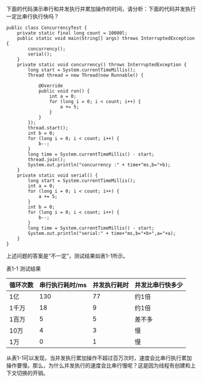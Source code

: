 下面的代码演示串行和并发执行并累加操作的时间，请分析：下面的代码并发执行一定比串行执行快吗？
```
public class ConcurrencyTest {
    private static final long count = 10000l;
    public static void main(String[] args) throws InterruptedException {
        concurrency();
        serial();
    }
    private static void concurrency() throws InterruptedException {
        long start = System.currentTimeMillis();
        Thread thread = new Thread(new Runnable() {

            @Override
            public void run() {
                int a = 0;
                for (long i = 0; i < count; i++) {
                    a += 5;
                }
            }
        });
        thread.start();
        int b = 0;
        for (long i = 0; i < count; i++) {
            b--;
        }
        long time = System.currentTimeMillis() - start;
        thread.join();
        System.out.println("concurrency :" + time+"ms,b="+b);
    }
    private static void serial() {
        long start = System.currentTimeMillis();
        int a = 0;
        for (long i = 0; i < count; i++) {
            a += 5;
        }
        int b = 0;
        for (long i = 0; i < count; i++) {
            b--;
        }
        long time = System.currentTimeMillis() - start;
        System.out.println("serial:" + time+"ms,b="+b+",a="+a);
    }
}
```
上述问题的答案是“不一定”，测试结果如表1-1所示。

表1-1 测试结果

循环次数|串行执行耗时/ms|并发执行耗时|并发比串行快多少
-------|--------------|----------|---------------
1亿|130|77|约1倍
1千万|18|9|约1倍
1百万|5|5|差不多
10万|4|3|慢
1万|0|1|慢

从表1-1可以发现，当并发执行累加操作不超过百万次时，速度会比串行执行累加操作要慢。那么，为什么并发执行的速度会比串行慢呢？这是因为线程有创建和上下文切换的开销。



